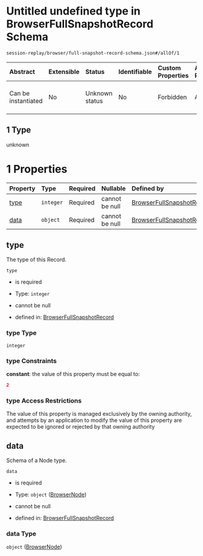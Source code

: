 # Untitled undefined type in BrowserFullSnapshotRecord Schema

```txt
session-replay/browser/full-snapshot-record-schema.json#/allOf/1
```



| Abstract            | Extensible | Status         | Identifiable | Custom Properties | Additional Properties | Access Restrictions | Defined In                                                                                                                  |
| :------------------ | :--------- | :------------- | :----------- | :---------------- | :-------------------- | :------------------ | :-------------------------------------------------------------------------------------------------------------------------- |
| Can be instantiated | No         | Unknown status | No           | Forbidden         | Allowed               | none                | [full-snapshot-record-schema.json\*](../out/session-replay/browser/full-snapshot-record-schema.json "open original schema") |

## 1 Type

unknown

# 1 Properties

| Property      | Type      | Required | Nullable       | Defined by                                                                                                                                                             |
| :------------ | :-------- | :------- | :------------- | :--------------------------------------------------------------------------------------------------------------------------------------------------------------------- |
| [type](#type) | `integer` | Required | cannot be null | [BrowserFullSnapshotRecord](full-snapshot-record-schema-allof-1-properties-type.md "session-replay/browser/full-snapshot-record-schema.json#/allOf/1/properties/type") |
| [data](#data) | `object`  | Required | cannot be null | [BrowserFullSnapshotRecord](node-schema.md "session-replay/browser/node-schema.json#/allOf/1/properties/data")                                                         |

## type

The type of this Record.

`type`

* is required

* Type: `integer`

* cannot be null

* defined in: [BrowserFullSnapshotRecord](full-snapshot-record-schema-allof-1-properties-type.md "session-replay/browser/full-snapshot-record-schema.json#/allOf/1/properties/type")

### type Type

`integer`

### type Constraints

**constant**: the value of this property must be equal to:

```json
2
```

### type Access Restrictions

The value of this property is managed exclusively by the owning authority, and attempts by an application to modify the value of this property are expected to be ignored or rejected by that owning authority

## data

Schema of a Node type.

`data`

* is required

* Type: `object` ([BrowserNode](node-schema.md))

* cannot be null

* defined in: [BrowserFullSnapshotRecord](node-schema.md "session-replay/browser/node-schema.json#/allOf/1/properties/data")

### data Type

`object` ([BrowserNode](node-schema.md))
